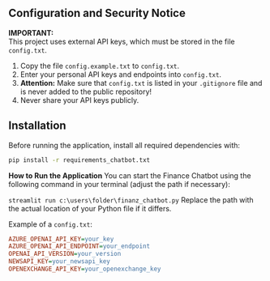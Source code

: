 ## Configuration and Security Notice

**IMPORTANT:**  
This project uses external API keys, which must be stored in the file `config.txt`.


1. Copy the file `config.example.txt` to `config.txt`.
2. Enter your personal API keys and endpoints into `config.txt`.
3. **Attention:** Make sure that `config.txt` is listed in your `.gitignore` file and is never added to the public repository!
4. Never share your API keys publicly.

## Installation

Before running the application, install all required dependencies with:

```bash
pip install -r requirements_chatbot.txt
```

**How to Run the Application**
You can start the Finance Chatbot using the following command in your terminal (adjust the path if necessary):

`streamlit run c:\users\folder\finanz_chatbot.py`
Replace the path with the actual location of your Python file if it differs.

Example of a `config.txt`:

```ini
AZURE_OPENAI_API_KEY=your_key
AZURE_OPENAI_API_ENDPOINT=your_endpoint
OPENAI_API_VERSION=your_version
NEWSAPI_KEY=your_newsapi_key
OPENEXCHANGE_API_KEY=your_openexchange_key
```
